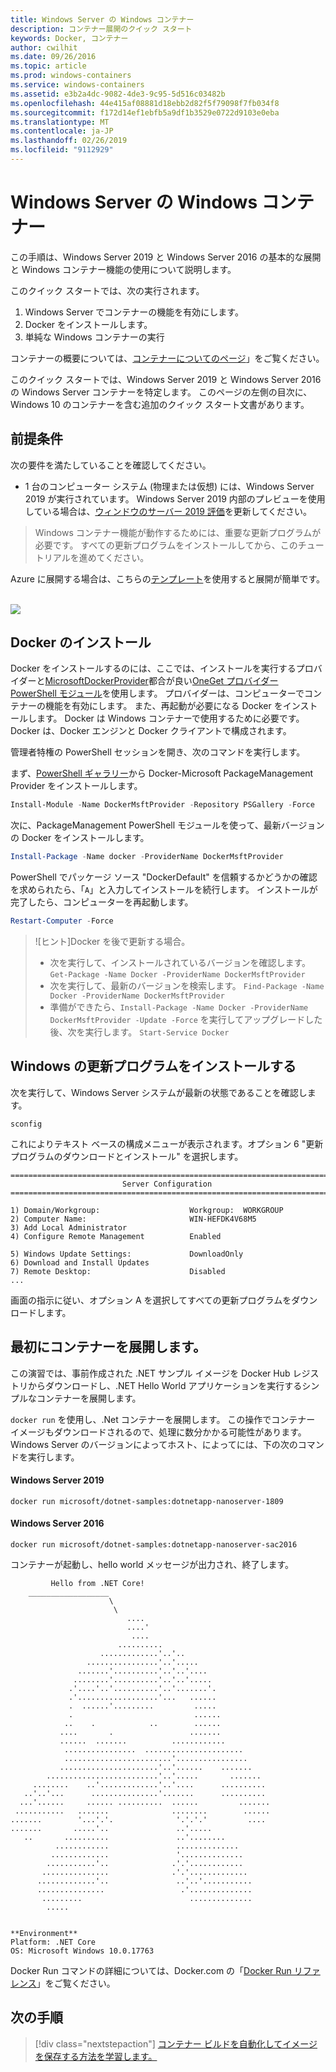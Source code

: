 ```yaml
---
title: Windows Server の Windows コンテナー
description: コンテナー展開のクイック スタート
keywords: Docker, コンテナー
author: cwilhit
ms.date: 09/26/2016
ms.topic: article
ms.prod: windows-containers
ms.service: windows-containers
ms.assetid: e3b2a4dc-9082-4de3-9c95-5d516c03482b
ms.openlocfilehash: 44e415af08881d18ebb2d82f5f79098f7fb034f8
ms.sourcegitcommit: f172d14ef1ebfb5a9df1b3529e0722d9103e0eba
ms.translationtype: MT
ms.contentlocale: ja-JP
ms.lasthandoff: 02/26/2019
ms.locfileid: "9112929"
---
```

# <a name="windows-containers-on-windows-server"></a>Windows Server の Windows コンテナー

この手順は、Windows Server 2019 と Windows Server 2016 の基本的な展開と Windows コンテナー機能の使用について説明します。

このクイック スタートでは、次の実行されます。

1. Windows Server でコンテナーの機能を有効にします。
2. Docker をインストールします。
3. 単純な Windows コンテナーの実行

コンテナーの概要については、[コンテナーについてのページ](../about/index.md)」をご覧ください。

このクイック スタートでは、Windows Server 2019 と Windows Server 2016 の Windows Server コンテナーを特定します。 このページの左側の目次に、Windows 10 のコンテナーを含む追加のクイック スタート文書があります。

## <a name="prerequisites"></a>前提条件

次の要件を満たしていることを確認してください。
- 1 台のコンピューター システム (物理または仮想) には、Windows Server 2019 が実行されています。 Windows Server 2019 内部のプレビューを使用している場合は、[ウィンドウのサーバー 2019 評価](https://www.microsoft.com/en-us/evalcenter/evaluate-windows-server-2019 )を更新してください。

> Windows コンテナー機能が動作するためには、重要な更新プログラムが必要です。 すべての更新プログラムをインストールしてから、このチュートリアルを進めてください。

Azure に展開する場合は、こちらの[テンプレート](https://github.com/Microsoft/Virtualization-Documentation/tree/master/windows-server-container-tools/containers-azure-template)を使用すると展開が簡単です。

<br/>
<a href="https://portal.azure.com/#create/Microsoft.Template/uri/https%3A%2F%2Fraw.githubusercontent.com%2FMicrosoft%2FVirtualization-Documentation%2Flive%2Fwindows-server-container-tools%2Fcontainers-azure-template%2Fazuredeploy.json" target="_blank">
    <img src="https://azuredeploy.net/deploybutton.png"/>
</a>


## <a name="install-docker"></a>Docker のインストール

Docker をインストールするのには、ここでは、インストールを実行するプロバイダーと[MicrosoftDockerProvider](https://github.com/OneGet/MicrosoftDockerProvider)都合が良い[OneGet プロバイダー PowerShell モジュール](https://github.com/oneget/oneget)を使用します。 プロバイダーは、コンピューターでコンテナーの機能を有効にします。 また、再起動が必要になる Docker をインストールします。 Docker は Windows コンテナーで使用するために必要です。 Docker は、Docker エンジンと Docker クライアントで構成されます。

管理者特権の PowerShell セッションを開き、次のコマンドを実行します。

まず、[PowerShell ギャラリー](https://www.powershellgallery.com/packages/DockerMsftProvider)から Docker-Microsoft PackageManagement Provider をインストールします。

```powershell
Install-Module -Name DockerMsftProvider -Repository PSGallery -Force
```

次に、PackageManagement PowerShell モジュールを使って、最新バージョンの Docker をインストールします。

```powershell
Install-Package -Name docker -ProviderName DockerMsftProvider
```

PowerShell でパッケージ ソース "DockerDefault" を信頼するかどうかの確認を求められたら、「`A`」と入力してインストールを続行します。 インストールが完了したら、コンピューターを再起動します。

```powershell
Restart-Computer -Force
```

> ![ヒント]Docker を後で更新する場合。
>  - 次を実行して、インストールされているバージョンを確認します。 `Get-Package -Name Docker -ProviderName DockerMsftProvider`
>  - 次を実行して、最新のバージョンを検索します。 `Find-Package -Name Docker -ProviderName DockerMsftProvider`
>  - 準備ができたら、`Install-Package -Name Docker -ProviderName DockerMsftProvider -Update -Force` を実行してアップグレードした後、次を実行します。 `Start-Service Docker`

## <a name="install-windows-updates"></a>Windows の更新プログラムをインストールする

次を実行して、Windows Server システムが最新の状態であることを確認します。

```console
sconfig
```

これによりテキスト ベースの構成メニューが表示されます。オプション 6 "更新プログラムのダウンロードとインストール" を選択します。

```console
===============================================================================
                         Server Configuration
===============================================================================

1) Domain/Workgroup:                    Workgroup:  WORKGROUP
2) Computer Name:                       WIN-HEFDK4V68M5
3) Add Local Administrator
4) Configure Remote Management          Enabled

5) Windows Update Settings:             DownloadOnly
6) Download and Install Updates
7) Remote Desktop:                      Disabled
...
```

画面の指示に従い、オプション A を選択してすべての更新プログラムをダウンロードします。

## <a name="deploy-your-first-container"></a>最初にコンテナーを展開します。

この演習では、事前作成された .NET サンプル イメージを Docker Hub レジストリからダウンロードし、.NET Hello World アプリケーションを実行するシンプルなコンテナーを展開します。  

`docker run` を使用し、.Net コンテナーを展開します。 この操作でコンテナー イメージもダウンロードされるので、処理に数分かかる可能性があります。 Windows Server のバージョンによってホスト、によってには、下の次のコマンドを実行します。

#### <a name="windows-server-2019"></a>Windows Server 2019

```console
docker run microsoft/dotnet-samples:dotnetapp-nanoserver-1809
```

#### <a name="windows-server-2016"></a>Windows Server 2016

```console
docker run microsoft/dotnet-samples:dotnetapp-nanoserver-sac2016
```

コンテナーが起動し、hello world メッセージが出力され、終了します。

```console
         Hello from .NET Core!
    __________________
                      \
                       \
                          ....
                          ....'
                           ....
                        ..........
                    .............'..'..
                 ................'..'.....
               .......'..........'..'..'....
              ........'..........'..'..'.....
             .'....'..'..........'..'.......'.
             .'..................'...   ......
             .  ......'.........         .....
             .                           ......
            ..    .            ..        ......
           ....       .                 .......
           ......  .......          ............
            ................  ......................
            ........................'................
           ......................'..'......    .......
        .........................'..'.....       .......
     ........    ..'.............'..'....      ..........
   ..'..'...      ...............'.......      ..........
  ...'......     ...... ..........  ......         .......
 ...........   .......              ........        ......
.......        '...'.'.              '.'.'.'         ....
.......       .....'..               ..'.....
   ..       ..........               ..'........
          ............               ..............
         .............               '..............
        ...........'..              .'.'............
       ...............              .'.'.............
      .............'..               ..'..'...........
      ...............                 .'..............
       .........                        ..............
        .....


**Environment**
Platform: .NET Core
OS: Microsoft Windows 10.0.17763
```

Docker Run コマンドの詳細については、Docker.com の「[Docker Run リファレンス]( https://docs.docker.com/engine/reference/run/)」をご覧ください。

## <a name="next-steps"></a>次の手順

> [!div class="nextstepaction"]
> [コンテナー ビルドを自動化してイメージを保存する方法を学習します。](./quick-start-images.md)
